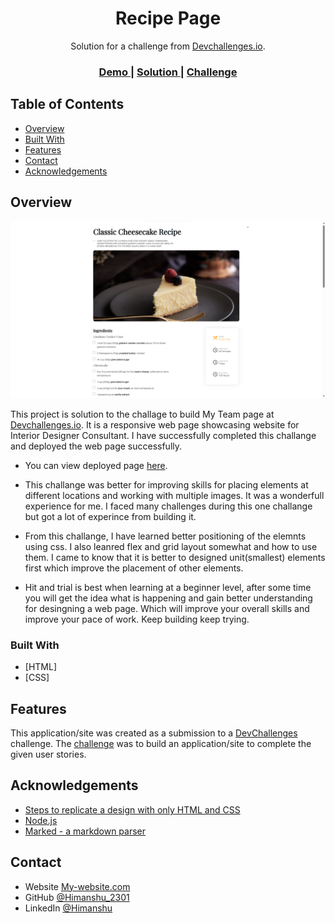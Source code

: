 <!-- Please update value in the {}  -->

<h1 align="center">Recipe Page</h1>

<div align="center">
   Solution for a challenge from  <a href="http://devchallenges.io" target="_blank">Devchallenges.io</a>.
</div>

<div align="center">
  <h3>
    <a href="{DEMO LINK}">
      Demo
    </a>
    <span> | </span>
    <a href="{REPO LINK}">
      Solution
    </a>
    <span> | </span>
    <a href="https://devchallenges.io/challenges/hhmesazsqgKXrTkYkt0U">
      Challenge
    </a>
  </h3>
</div>

<!-- TABLE OF CONTENTS -->

## Table of Contents

- [Overview](#overview)
- [Built With](#built-with)
- [Features](#features)
- [Contact](#contact)
- [Acknowledgements](#acknowledgements)

<!-- OVERVIEW -->

## Overview

![screenshot](images/screenshot.png)

This project is solution to the challage to build My Team page at <a href="http://devchallenges.io" target="_blank">Devchallenges.io</a>. It is a responsive web page showcasing website for Interior Designer Consultant. I have successfully completed this challange and deployed the web page successfully.

- You can view deployed page <a href="{LINK TO DEMO}">here</a>.

- This challange was better for improving skills for placing elements at different locations and working with multiple images. It was a wonderfull experience for me. I faced many challenges during this one challange but got a lot of experince from building it.

- From this challange, I have learned better positioning of the elemnts using css. I also leanred flex and grid layout somewhat and how to use them. I came to know that it is better to designed unit(smallest) elements first which improve the placement of other elements.

- Hit and trial is best when learning at a beginner level, after some time you will get the idea what is happening and gain better understanding for desingning a web page. Which will improve your overall skills and improve your pace of work. Keep building keep trying.

### Built With

<!-- This section should list any major frameworks that you built your project using. Here are a few examples.-->

- [HTML]
- [CSS]

## Features

<!-- List the features of your application or follow the template. Don't share the figma file here :) -->

This application/site was created as a submission to a [DevChallenges](https://devchallenges.io/challenges) challenge. The [challenge](https://devchallenges.io/challenges/hhmesazsqgKXrTkYkt0U) was to build an application/site to complete the given user stories.

## Acknowledgements

<!-- This section should list any articles or add-ons/plugins that helps you to complete the project. This is optional but it will help you in the future. For exmpale -->

- [Steps to replicate a design with only HTML and CSS](https://devchallenges-blogs.web.app/how-to-replicate-design/)
- [Node.js](https://nodejs.org/)
- [Marked - a markdown parser](https://github.com/chjj/marked)

## Contact

- Website [My-website.com](https://{your-web-site-link})
- GitHub [@Himanshu_2301](https://github.com/Himanshu-196018)
- LinkedIn [@Himanshu](https://www.linkedin.com/in/himanshu-kumar-2b7993167)
